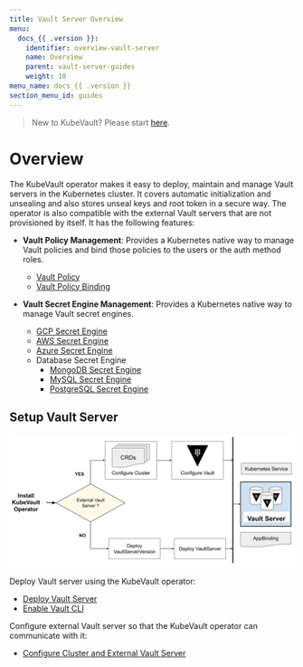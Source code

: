 ```yaml
---
title: Vault Server Overview
menu:
  docs_{{ .version }}:
    identifier: overview-vault-server
    name: Overview
    parent: vault-server-guides
    weight: 10
menu_name: docs_{{ .version }}
section_menu_id: guides
---
```


> New to KubeVault? Please start [here](/docs/concepts/README.md).

# Overview

The KubeVault operator makes it easy to deploy, maintain and manage Vault servers in the Kubernetes cluster. It covers automatic initialization and unsealing and also stores unseal keys and root token in a secure way. The operator is also compatible with the external Vault servers that are not provisioned by itself. It has the following features:

- **Vault Policy Management**: Provides a Kubernetes native way to manage Vault policies and bind those policies to the users or the auth method roles.

  - [Vault Policy](/docs/guides/policy-management/overview.md#vaultpolicy)
  - [Vault Policy Binding](/docs/guides/policy-management/overview.md#vaultpolicybinding)

- **Vault Secret Engine Management**: Provides a Kubernetes native way to manage Vault secret engines.

  - [GCP Secret Engine](/docs/guides/secret-engines/gcp/overview.md)
  - [AWS Secret Engine](/docs/guides/secret-engines/aws/overview.md)
  - [Azure Secret Engine](/docs/guides/secret-engines/azure/overview.md)
  - Database Secret Engine
    - [MongoDB Secret Engine](/docs/guides/secret-engines/mongodb/overview.md)
    - [MySQL Secret Engine](/docs/guides/secret-engines/mysql/overview.md)
    - [PostgreSQL Secret Engine](/docs/guides/secret-engines/postgres/overview.md)

## Setup Vault Server

![Overview](/docs/images/guides/vault-server/overview_vault_server_guide.svg)

Deploy Vault server using the KubeVault operator:

- [Deploy Vault Server](/docs/guides/vault-server/vault-server.md)
- [Enable Vault CLI](/docs/guides/vault-server/vault-server.md#enable-vault-cli)

 Configure external Vault server so that the  KubeVault operator can communicate with it:

- [Configure Cluster and External Vault Server](/docs/guides/vault-server/external-vault-sever.md)

